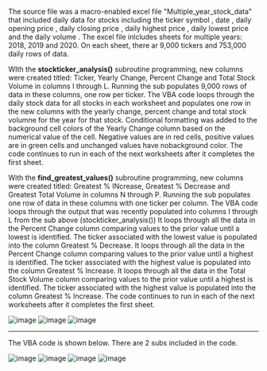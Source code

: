 The source file was a macro-enabled excel file "Multiple_year_stock_data" that included daily data for stocks including the ticker symbol <ticker>, date <date>, daily opening price <open>, daily closing price <close>, daily highest price <high>, daily lowest price <low> and the daily volume <vol>. The excel file inlcludes sheets for multiple years: 2018, 2019 and 2020.  On each sheet, there ar 9,000 tickers and 753,000 daily rows of data.

WIth the **stockticker_analysis()** subroutine programming, new columns were created titled: Ticker, Yearly Change, Percent Change and Total Stock Volume in columns I through L.  Running the sub populates 9,000 rows of data in these columns, one row per ticker.
The VBA code loops through the daily stock data for all stocks in each worksheet and populates one row in the new columns with the yearly change, percent change and total stock volumne for the year for that stock.
Conditional formatting was added to the background cell colors of the Yearly Change column based on the numerical value of the cell.  Negative values are in red cells, positive values are in green cells and unchanged values have nobackground color.
The code continues to run in each of the next worksheets after it completes the first sheet.

With the **find_greatest_values()** subroutine programming, new columns were created titled: Greatest % INcrease, Greatest % Decrease and Greatest Total Volume in columns N through P. Running the sub populates one row of data in these columns with one ticker per column.
The VBA code loops through the output that was recently populated into columns I through L from the sub above (stockticker_analysis())
It loops through all the data in the Percent Change column comparing values to the prior value until a lowest is identified.  The ticker associated with the lowest value is populated into the column Greatest % Decrease.
It loops through all the data in the Percent Change column comparing values to the prior value until a highest is identified.  The ticker associated with the highest value is populated into the column Greatest % Increase.
It loops through all the data in the Total Stock Volume column comparing values to the prior value until a highest is identified.  The ticker associated with the highest value is populated into the column Greatest % Increase.
The code continues to run in each of the next worksheets after it completes the first sheet.
  
![image](https://user-images.githubusercontent.com/120672518/230246816-3c1334be-902d-4096-8e15-36d79ca05982.png)
![image](https://user-images.githubusercontent.com/120672518/230246872-7f8749da-cea4-40c6-aef4-5b28cb3b7649.png)
![image](https://user-images.githubusercontent.com/120672518/230246917-8e3fb7d2-d56e-4626-a7d2-6b65c73e62a6.png)

  -------------

  The VBA code is shown below.  There are 2 subs included in the code.
  
![image](https://user-images.githubusercontent.com/120672518/230247868-2483f88f-8876-4af6-a200-e97b66cda6f7.png)
![image](https://user-images.githubusercontent.com/120672518/230247936-fcfd7cf2-ac6d-43d1-97c7-ab8b13f5a925.png)
![image](https://user-images.githubusercontent.com/120672518/230247982-55fe3acd-1dae-4c4e-874c-0356ccfc171f.png)
![image](https://user-images.githubusercontent.com/120672518/230248070-a61571d3-7b29-4043-82ed-f489e8dbeb95.png)

